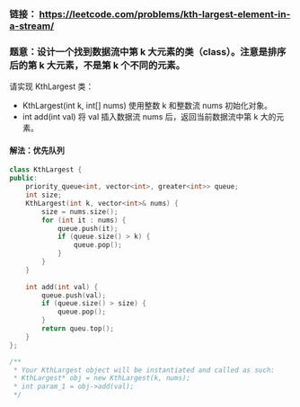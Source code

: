 ### 链接： https://leetcode.com/problems/kth-largest-element-in-a-stream/

### 题意：设计一个找到数据流中第 k 大元素的类（class）。注意是排序后的第 k 大元素，不是第 k 个不同的元素。

请实现 KthLargest 类：

- KthLargest(int k, int[] nums) 使用整数 k 和整数流 nums 初始化对象。
- int add(int val) 将 val 插入数据流 nums 后，返回当前数据流中第 k 大的元素。

#### 解法：优先队列

```c++
class KthLargest {
public:
    priority_queue<int, vector<int>, greater<int>> queue;
    int size;
    KthLargest(int k, vector<int>& nums) {
        size = nums.size();
        for (int it : nums) {
            queue.push(it);
            if (queue.size() > k) {
                queue.pop();
            }
        }
    }
    
    int add(int val) {
        queue.push(val);
        if (queue.size() > size) {
            queue.pop();
        }
        return queu.top();
    }
};

/**
 * Your KthLargest object will be instantiated and called as such:
 * KthLargest* obj = new KthLargest(k, nums);
 * int param_1 = obj->add(val);
 */
```

